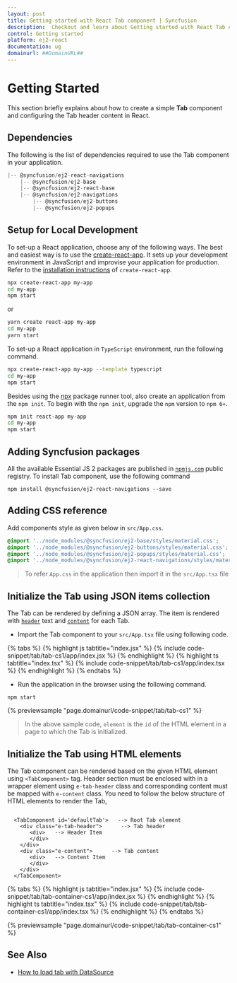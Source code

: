 ```yaml
---
layout: post
title: Getting started with React Tab component | Syncfusion
description:  Checkout and learn about Getting started with React Tab component of Syncfusion Essential JS 2 and more details.
control: Getting started 
platform: ej2-react
documentation: ug
domainurl: ##DomainURL##
---
```


# Getting Started

This section briefly explains about how to create a simple **Tab** component and configuring the Tab header content in React.

## Dependencies

The following is the list of dependencies required to use the Tab component in your application.

```javascript
|-- @syncfusion/ej2-react-navigations
    |-- @syncfusion/ej2-base
    |-- @syncfusion/ej2-react-base
    |-- @syncfusion/ej2-navigations
        |-- @syncfusion/ej2-buttons
        |-- @syncfusion/ej2-popups
```

## Setup for Local Development

To set-up a React application, choose any of the following ways. The best and easiest way is to use the [create-react-app](https://github.com/facebook/create-react-app). It sets up your development environment in JavaScript and improvise your application for production. Refer to the [installation instructions](https://github.com/facebook/create-react-app#creating-an-app) of `create-react-app`.

```bash
npx create-react-app my-app
cd my-app
npm start
```

or

```bash
yarn create react-app my-app
cd my-app
yarn start
```

To set-up a React application in `TypeScript` environment, run the following command.

```bash
npx create-react-app my-app --template typescript
cd my-app
npm start
```

Besides using the [npx](https://medium.com/@maybekatz/introducing-npx-an-npm-package-runner-55f7d4bd282b) package runner tool, also create an application from the `npm init`. To begin with the `npm init`, upgrade the `npm` version to `npm 6+`.

```bash
npm init react-app my-app
cd my-app
npm start
```

## Adding Syncfusion packages

All the available Essential JS 2 packages are published in [`npmjs.com`](https://www.npmjs.com/~syncfusionorg) public registry.
To install Tab component, use the following command

```
npm install @syncfusion/ej2-react-navigations --save
```

## Adding CSS reference

 Add components style as given below in `src/App.css`.

```css
@import '../node_modules/@syncfusion/ej2-base/styles/material.css';
@import '../node_modules/@syncfusion/ej2-buttons/styles/material.css';
@import '../node_modules/@syncfusion/ej2-popups/styles/material.css';
@import '../node_modules/@syncfusion/ej2-react-navigations/styles/material.css';

```

> To refer `App.css` in the application then import it in the `src/App.tsx` file

## Initialize the Tab using JSON items collection

The Tab can be rendered by defining a JSON array. The item is rendered with [`header`](https://ej2.syncfusion.com/react/documentation/api/tab/tabItem#header) text and [`content`](https://ej2.syncfusion.com/react/documentation/api/tab/tabItem#content) for each Tab.

* Import the Tab component to your `src/App.tsx` file using following code.

{% tabs %}
{% highlight js tabtitle="index.jsx" %}
{% include code-snippet/tab/tab-cs1/app/index.jsx %}
{% endhighlight %}
{% highlight ts tabtitle="index.tsx" %}
{% include code-snippet/tab/tab-cs1/app/index.tsx %}
{% endhighlight %}
{% endtabs %}


* Run the application in the browser using the following command.

```
npm start
```

 {% previewsample "page.domainurl/code-snippet/tab/tab-cs1" %}

> In the above sample code, `element` is the `id` of the HTML element in a page to which the Tab is initialized.

## Initialize the Tab using HTML elements

The Tab component can be rendered based on the given HTML element using `<TabComponent>` tag. Header section must be enclosed with in a wrapper element using `e-tab-header` class and corresponding content must be mapped with `e-content` class.
You need to follow the below structure of HTML elements to render the Tab,

```

  <TabComponent id='defaultTab'>   --> Root Tab element
    <div class="e-tab-header">      --> Tab header
       <div>   --> Header Item
       </div>
    </div>
    <div class="e-content">      --> Tab content
       <div>   --> Content Item
       </div>
    </div>
  </TabComponent>

```

{% tabs %}
{% highlight js tabtitle="index.jsx" %}
{% include code-snippet/tab/tab-container-cs1/app/index.jsx %}
{% endhighlight %}
{% highlight ts tabtitle="index.tsx" %}
{% include code-snippet/tab/tab-container-cs1/app/index.tsx %}
{% endhighlight %}
{% endtabs %}

 {% previewsample "page.domainurl/code-snippet/tab/tab-container-cs1" %}

## See Also

* [How to load tab with DataSource](./how-to/load-tab-with-data-source/)